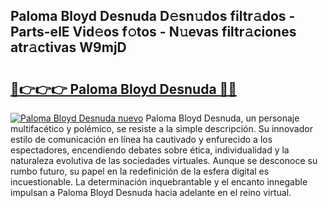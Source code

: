 ## Paloma Bloyd Desnuda D𝚎sn𝚞dos filtr𝚊dos - Parts-elE Vid𝚎os f𝚘tos - N𝚞evas filtr𝚊ciones atr𝚊ctivas W9mjD

# <h2><a href="http://mb0i2w.tromn.icu/?c=Paloma+Bloyd+Desnuda">🔗👉👉👉 Paloma Bloyd Desnuda 🔗🔗</a></h2>

[![Paloma Bloyd Desnuda nuevo](https://i.imgur.com/pEAQMta.gif)](http://mb0i2w.tromn.icu/?c=Paloma+Bloyd+Desnuda)
Paloma Bloyd Desnuda, un personaje multifacético y polémico, se resiste a la simple descripción. Su innovador estilo de comunicación en línea ha cautivado y enfurecido a los espectadores, encendiendo debates sobre ética, individualidad y la naturaleza evolutiva de las sociedades virtuales. Aunque se desconoce su rumbo futuro, su papel en la redefinición de la esfera digital es incuestionable. La determinación inquebrantable y el encanto innegable impulsan a Paloma Bloyd Desnuda hacia adelante en el reino virtual.
